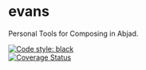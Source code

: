 # evans
Personal Tools for Composing in Abjad.<br/>

[![Code style: black](https://img.shields.io/badge/code%20style-black-000000.svg)](https://github.com/python/black) <br/>
[![Coverage Status](https://coveralls.io/repos/github/GregoryREvans/evans/badge.svg?branch=master)](https://coveralls.io/github/GregoryREvans/evans?branch=master) <br />
